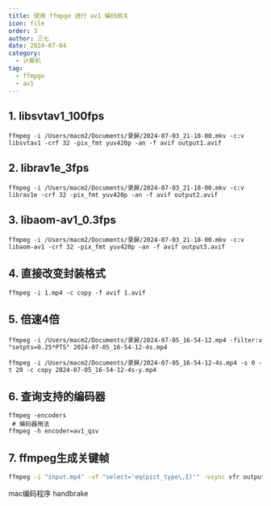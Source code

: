 ```yaml
---
title: 使用 ffmpge 进行 av1 编码相关
icon: file
order: 3
author: 三七
date: 2024-07-04
category:
  - 计算机
tag:
  - ffmpge
  - av1
---
```


<!-- more --> 
## 1. libsvtav1_100fps

```
ffmpeg -i /Users/macm2/Documents/录屏/2024-07-03_21-18-00.mkv -c:v libsvtav1 -crf 32 -pix_fmt yuv420p -an -f avif output1.avif 
```

## 2. librav1e_3fps

```
ffmpeg -i /Users/macm2/Documents/录屏/2024-07-03_21-18-00.mkv -c:v librav1e -crf 32 -pix_fmt yuv420p -an -f avif output2.avif 
```

## 3. libaom-av1_0.3fps

```
ffmpeg -i /Users/macm2/Documents/录屏/2024-07-03_21-18-00.mkv -c:v libaom-av1 -crf 32 -pix_fmt yuv420p -an -f avif output3.avif 
```

## 4. 直接改变封装格式

```
ffmpeg -i 1.mp4 -c copy -f avif 1.avif
```
## 5. 倍速4倍

```
ffmpeg -i /Users/macm2/Documents/录屏/2024-07-05_16-54-12.mp4 -filter:v "setpts=0.25*PTS" 2024-07-05_16-54-12-4s.mp4
```
```
ffmpeg -i /Users/macm2/Documents/录屏/2024-07-05_16-54-12-4s.mp4 -s 0 -t 20 -c copy 2024-07-05_16-54-12-4s-y.mp4
```
## 6. 查询支持的编码器
```
ffmpeg -encoders
 # 编码器用法
ffmpeg -h encoder=av1_qsv
```

## 7. ffmpeg生成关键帧

```bash
ffmpeg -i "input.mp4" -vf "select='eq(pict_type\,I)'" -vsync vfr output_%03d.png
```

mac编码程序
handbrake